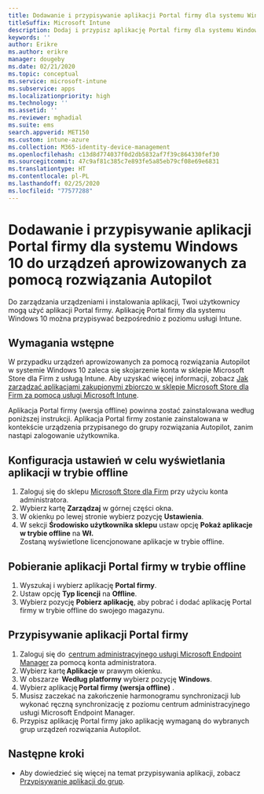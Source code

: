 ```yaml
---
title: Dodawanie i przypisywanie aplikacji Portal firmy dla systemu Windows 10 do urządzeń aprowizowanych za pomocą rozwiązania Autopilot
titleSuffix: Microsoft Intune
description: Dodaj i przypisz aplikację Portal firmy dla systemu Windows 10 do urządzeń aprowizowanych za pomocą rozwiązania Autopilot usługi Intune.
keywords: ''
author: Erikre
ms.author: erikre
manager: dougeby
ms.date: 02/21/2020
ms.topic: conceptual
ms.service: microsoft-intune
ms.subservice: apps
ms.localizationpriority: high
ms.technology: ''
ms.assetid: ''
ms.reviewer: mghadial
ms.suite: ems
search.appverid: MET150
ms.custom: intune-azure
ms.collection: M365-identity-device-management
ms.openlocfilehash: c13d8d774037f0d2db5832af7f39c864330fef30
ms.sourcegitcommit: 47c9af81c385c7e893fe5a85eb79cf08e69e6831
ms.translationtype: HT
ms.contentlocale: pl-PL
ms.lasthandoff: 02/25/2020
ms.locfileid: "77577288"
---
```

# <a name="add-and-assign-the-windows-10-company-portal-app-for-autopilot-provisioned-devices"></a>Dodawanie i przypisywanie aplikacji Portal firmy dla systemu Windows 10 do urządzeń aprowizowanych za pomocą rozwiązania Autopilot

Do zarządzania urządzeniami i instalowania aplikacji, Twoi użytkownicy mogą użyć aplikacji Portal firmy. Aplikację Portal firmy dla systemu Windows 10 można przypisywać bezpośrednio z poziomu usługi Intune. 

## <a name="prerequisites"></a>Wymagania wstępne

W przypadku urządzeń aprowizowanych za pomocą rozwiązania Autopilot w systemie Windows 10 zaleca się skojarzenie konta w sklepie Microsoft Store dla Firm z usługą Intune. Aby uzyskać więcej informacji, zobacz [Jak zarządzać aplikacjami zakupionymi zbiorczo w sklepie Microsoft Store dla Firm za pomocą usługi Microsoft Intune](~/apps/windows-store-for-business.md).

Aplikacja Portal firmy (wersja offline) powinna zostać zainstalowana według poniższej instrukcji. Aplikacja Portal firmy zostanie zainstalowana w kontekście urządzenia przypisanego do grupy rozwiązania Autopilot, zanim nastąpi zalogowanie użytkownika. 

## <a name="configure-settings-to-show-offline-apps"></a>Konfiguracja ustawień w celu wyświetlania aplikacji w trybie offline
1. Zaloguj się do sklepu [Microsoft Store dla Firm](https://www.microsoft.com/business-store) przy użyciu konta administratora.
2. Wybierz kartę **Zarządzaj** w górnej części okna.
3. W okienku po lewej stronie wybierz pozycję **Ustawienia**.
4. W sekcji **Środowisko użytkownika sklepu** ustaw opcję **Pokaż aplikacje w trybie offline** na **Wł.**  
    Zostaną wyświetlone licencjonowane aplikacje w trybie offline.

## <a name="get-the-offline-company-portal-app"></a>Pobieranie aplikacji Portal firmy w trybie offline
1. Wyszukaj i wybierz aplikację **Portal firmy**.
2. Ustaw opcję **Typ licencji** na **Offline**.
3. Wybierz pozycję **Pobierz aplikację**, aby pobrać i dodać aplikację Portal firmy w trybie offline do swojego magazynu.

## <a name="assign-the-company-portal-app"></a>Przypisywanie aplikacji Portal firmy
1. Zaloguj się do  [centrum administracyjnego usługi Microsoft Endpoint Manager](https://go.microsoft.com/fwlink/?linkid=2109431) za pomocą konta administratora. 
2. Wybierz kartę **Aplikacje** w prawym okienku. 
3. W obszarze  **Według platformy** wybierz pozycję **Windows**. 
4. Wybierz aplikację **Portal firmy (wersja offline)** .   
5. Musisz zaczekać na zakończenie harmonogramu synchronizacji lub wykonać ręczną synchronizację z poziomu centrum administracyjnego usługi Microsoft Endpoint Manager.
6. Przypisz aplikację Portal firmy jako aplikację wymaganą do wybranych grup urządzeń rozwiązania Autopilot.

## <a name="next-steps"></a>Następne kroki

- Aby dowiedzieć się więcej na temat przypisywania aplikacji, zobacz [Przypisywanie aplikacji do grup](apps-deploy.md).

